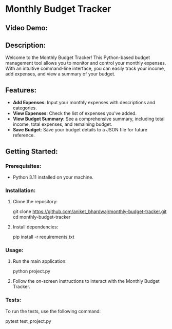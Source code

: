 # Monthly Budget Tracker

## Video Demo:

## Description:
Welcome to the Monthly Budget Tracker! This Python-based budget management tool allows you to monitor and control your monthly expenses. With an intuitive command-line interface, you can easily track your income, add expenses, and view a summary of your budget.

## Features:

- **Add Expenses**: Input your monthly expenses with descriptions and categories.
- **View Expenses**: Check the list of expenses you've added.
- **View Budget Summary**: See a comprehensive summary, including total income, total expenses, and remaining budget.
- **Save Budget**: Save your budget details to a JSON file for future reference.

## Getting Started:

### Prerequisites:
- Python 3.11 installed on your machine.

### Installation:

1. Clone the repository:

   
   git clone https://github.com/aniket_bhardwaj/monthly-budget-tracker.git
   cd monthly-budget-tracker
   

2. Install dependencies:

   
   pip install -r requirements.txt
   


### Usage:

1. Run the main application:

   
   python project.py
   

2. Follow the on-screen instructions to interact with the Monthly Budget Tracker.

### Tests:

To run the tests, use the following command:

pytest test_project.py

